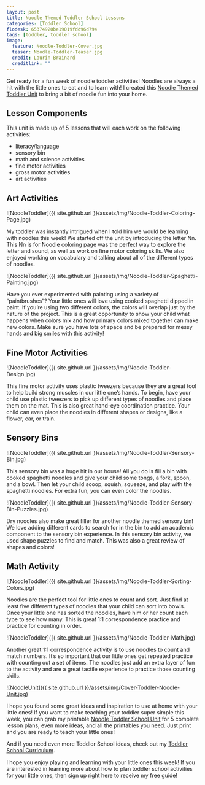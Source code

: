 ```yaml
---
layout: post
title: Noodle Themed Toddler School Lessons
categories: [Toddler School]
flodesk: 65374920be19019fdd96d794
tags: [toddler, toddler school]
image:
  feature: Noodle-Toddler-Cover.jpg
  teaser: Noodle-Toddler-Teaser.jpg
  credit: Laurin Brainard
  creditlink: ""
---
```

Get ready for a fun week of noodle toddler activities! Noodles are always a hit with the little ones to eat and to learn with! I created this [Noodle Themed Toddler Unit](https://www.teacherspayteachers.com/Product/Toddler-Activities-Lesson-Plans-Homeschool-Preschool-Curriculum-Letter-N-5010808?st=07e9e14865e03b51c0a88df1f34eb167&utm_source=PB%20Blog&utm_campaign=Noodle%20Toddler%20School%20Unit) to bring a bit of noodle fun into your home. 

## Lesson Components 
This unit is made up of 5 lessons that will each work on the following activities:
- literacy/language 
- sensory bin 
- math and science activities
- fine motor activities
- gross motor activities 
- art activities

## Art Activities

![NoodleToddler]({{ site.github.url }}/assets/img/Noodle-Toddler-Coloring-Page.jpg)

My toddler was instantly intrigued when I told him we would be learning with noodles this week! We started off the unit by introducing the letter Nn. This Nn is for Noodle coloring page was the perfect way to explore the letter and sound, as well as work on fine motor coloring skills. We also enjoyed working on vocabulary and talking about all of the different types of noodles. 

![NoodleToddler]({{ site.github.url }}/assets/img/Noodle-Toddler-Spaghetti-Painting.jpg)

Have you ever experimented with painting using a variety of “paintbrushes”? Your little ones will love using cooked spaghetti dipped in paint.  If you’re using two different colors, the colors will overlap just by the nature of the project. This is a great opportunity to show your child what happens when colors mix and how primary colors mixed together can make new colors. Make sure you have lots of space and be prepared for messy hands and big smiles with this activity! 

## Fine Motor Activities 

![NoodleToddler]({{ site.github.url }}/assets/img/Noodle-Toddler-Design.jpg)

This fine motor activity uses plastic tweezers because they are a great tool to help build strong muscles in our little one’s hands. To begin, have your child use plastic tweezers to pick up different types of noodles and place them on the mat. This is also great hand-eye coordination practice. Your child can even place the noodles in different shapes or designs, like a flower, car, or train. 

## Sensory Bins 

![NoodleToddler]({{ site.github.url }}/assets/img/Noodle-Toddler-Sensory-Bin.jpg)

This sensory bin was a huge hit in our house! All you do is fill a bin with cooked spaghetti noodles and give your child some tongs, a fork, spoon, and a bowl. Then let your child scoop, squish, squeeze, and play with the spaghetti noodles. For extra fun, you can even color the noodles. 

![NoodleToddler]({{ site.github.url }}/assets/img/Noodle-Toddler-Sensory-Bin-Puzzles.jpg)

Dry noodles also make great filler for another noodle themed sensory bin! We love adding different cards to search for in the bin to add an academic component to the sensory bin experience. In this sensory bin activity, we used shape puzzles to find and match. This was also a great review of shapes and colors!

## Math Activity 

![NoodleToddler]({{ site.github.url }}/assets/img/Noodle-Toddler-Sorting-Colors.jpg)

Noodles are the perfect tool for little ones to count and sort. Just find at least five different types of noodles that your child can sort into bowls. Once your little one has sorted the noodles, have him or her count each type to see how many. This is great 1:1 correspondence practice and practice for counting in order.

![NoodleToddler]({{ site.github.url }}/assets/img/Noodle-Toddler-Math.jpg)

Another great 1:1 correspondence activity is to use noodles to count and match numbers. It’s so important that our little ones get repeated practice with counting out a set of items. The noodles just add an extra layer of fun to the activity and are a great tactile experience to practice those counting skills.  

[![NoodleUnit]({{ site.github.url }}/assets/img/Cover-Toddler-Noodle-Unit.jpg)](https://www.teacherspayteachers.com/Product/Toddler-Activities-Lesson-Plans-Homeschool-Preschool-Curriculum-Letter-N-5010808?st=07e9e14865e03b51c0a88df1f34eb167&utm_source=PB%20Blog&utm_campaign=Noodle%20Toddler%20School%20Cover%20Image)

I hope you found some great ideas and inspiration to use at home with your little ones! If you want to make teaching your toddler super simple this week, you can grab my printable [Noodle Toddler School Unit](https://www.teacherspayteachers.com/Product/Toddler-Activities-Lesson-Plans-Homeschool-Preschool-Curriculum-Letter-N-5010808?st=07e9e14865e03b51c0a88df1f34eb167&utm_source=PB%20Blog&utm_campaign=Noodle%20Toddler%20School%20Unit) for 5 complete lesson plans, even more ideas, and all the printables you need. Just print and you are ready to teach your little ones!

And if you need even more Toddler School ideas, check out my [Toddler School Curriculum](https://www.teacherspayteachers.com/Product/Toddler-Activities-Lesson-Plans-Tot-School-Curriculum-Homeschool-Preschool-4296281?utm_source=PB%20Blog&utm_campaign=Toddler%20Bundle%20Upsell).

I hope you enjoy playing and learning with your little ones this week! If you are interested in learning more about how to plan toddler school activities for your little ones, then sign up right here to receive my free guide!
